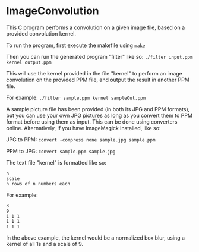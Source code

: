 # ImageConvolution
This C program performs a convolution on a given image file, based on a provided convolution kernel.

To run the program, first execute the makefile using `make`

Then you can run the generated program "filter" like so: `./filter input.ppm kernel output.ppm`

This will use the kernel provided in the file "kernel" to perform an image convolution on the provided PPM file, and output the result in another PPM file.

For example: `./filter sample.ppm kernel sampleOut.ppm`

A sample picture file has been provided (in both its JPG and PPM formats), but you can use your own JPG pictures as long as you convert them to PPM format before using them as input. This can be done using converters online. Alternatively, if you have ImageMagick installed, like so:

JPG to PPM: `convert -compress none sample.jpg sample.ppm`

PPM to JPG: `convert sample.ppm sample.jpg`

The text file "kernel" is formatted like so:

```
n
scale
n rows of n numbers each
```

For example:

```
3
9
1 1 1
1 1 1
1 1 1
```

In the above example, the kernel would be a normalized box blur, using a kernel of all 1s and a scale of 9.
